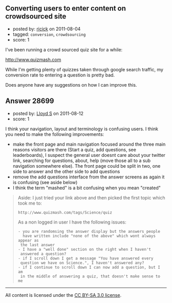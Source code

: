 ## Converting users to enter content on crowdsourced site

- posted by: [ricick](https://stackexchange.com/users/-1/12453-ricick) on 2011-08-04
- tagged: `conversion`, `crowdsourcing`
- score: 1

I've been running a crowd sourced quiz site for a while:

http://www.quizmash.com

While I'm getting plenty of quizzes taken through google search traffic, my conversion rate to entering a question is pretty bad.

Does anyone have any suggestions on how I can improve this.


## Answer 28699

- posted by: [Lloyd S](https://stackexchange.com/users/-1/12549-lloyd-s) on 2011-08-12
- score: 1

I think your navigation, layout and terminology is confusing users. I think you need to make the following improvements:

- make the front page and main navigation focused around the three main reasons visitors are there (Start a quiz, add questions, see leaderboards), I suspect the general user doesnt care about your twitter link, searching for questions, about, help (move those all to a sub navigation somewhere else). The front page could be split in two, one side to answer and the other side to add questions
- remove the add questions interface from the answer screens as again it is confusing (see aside below)
- I think the term "mashed" is a bit confusing when you mean "created"




> Aside: I just tried your link above and then picked the first
> topic which took me to:
>     
>     http://www.quizmash.com/tags/Science/quiz
>     
> As a non logged in user I have the following issues:
>     
>     - you are randomsing the answer display but the answers people
>       have written include "none of the above" which wont always appear as
>      the last answer
>     - I have a "well done" section on the right when I haven't
>      answered a question?
>     - if I scroll down I get a message "You have answered every
>      question we have on Science.", I haven't answered any?
>     - if I continue to scroll down I can now add a question, but I am
>      in the middle of answering a quiz, that doesn't make sense to me



---

All content is licensed under the [CC BY-SA 3.0 license](https://creativecommons.org/licenses/by-sa/3.0/).
